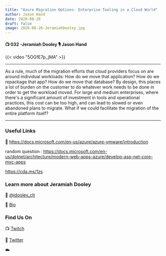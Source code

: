 ```yaml
---
title: "Azure Migration Options: Enterprise Tooling in a Cloud World"
author: Jason Hand
date: 2020-08-26
draft: false
image: 2020-08-26-JeramiahDooley.jpg
---
```


#### 📺 032 -Jeramiah Dooley 🎙️ Jason Hand

<!--more-->

{{< video "5OGfE7p_jMA" >}}

---

As a rule, much of the migration efforts that cloud providers focus on are around individual workloads: How do we move that application? How do we repackage that app? How do we move that database? By design, this places a lot of burden on the customer to do whatever work needs to be done in order to get the workload moved. For large and medium enterprises, where there's a significant amount of investment in tools and operational practices, this cost can be too high, and can lead to slowed or even abandoned plans to migrate. What if we could facilitate the migration of the entire platform itself?

---

### Useful Links

🔗 https://docs.microsoft.com/en-us/azure/azure-vmware/introduction

random question : 
https://docs.microsoft.com/en-us/dotnet/architecture/modern-web-apps-azure/develop-asp-net-core-mvc-apps   

https://cda.ms/1zs


### Learn more about Jeramiah Dooley

🔗 [@jdooley_clt](https://twitter.com/jdooley_clt)

🔗 [Bio]()



### Find Us On

📺 [Twitch](https://www.twitch.tv/microsoftdeveloper)

🔗 [Twitter](https://twitter.com/jasonhand)

☁️
